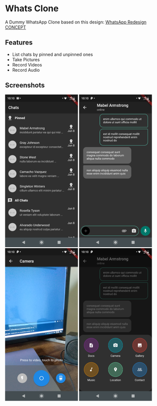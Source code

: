 # Whats Clone

A Dummy WhatsApp Clone based on this design: [WhatsApp Redesign CONCEPT](https://www.behance.net/gallery/72309913/WhatsApp-Redesign-CONCEPT)

## Features

- List chats by pinned and unpinned ones
- Take Pictures
- Record Videos
- Record Audio

## Screenshots

<img src="./github/pictures/pic-1.png" alt="Species Details 1" width="auto" height="500">
<img src="./github/pictures/pic-2.png" alt="Species Details 2" width="auto" height="500">
<img src="./github/pictures/pic-3.png" alt="Species Details 3" width="auto" height="500">
<img src="./github/pictures/pic-4.png" alt="Species Details 4" width="auto" height="500">
